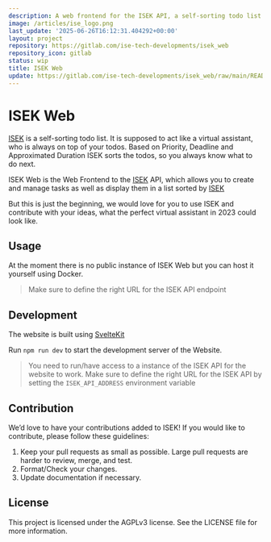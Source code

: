 ```yaml
---
description: A web frontend for the ISEK API, a self-sorting todo list
image: /articles/ise_logo.png
last_update: '2025-06-26T16:12:31.404292+00:00'
layout: project
repository: https://gitlab.com/ise-tech-developments/isek_web
repository_icon: gitlab
status: wip
title: ISEK Web
update: https://gitlab.com/ise-tech-developments/isek_web/raw/main/README.md
---
```


# ISEK Web

[ISEK](https://gitlab.com/ise-tech-developments/ISEK) is a self-sorting todo list.
It is supposed to act like a virtual assistant, who is always on top of your todos.
Based on Priority, Deadline and Approximated Duration ISEK sorts the todos, so you always know what to do next.

ISEK Web is the Web Frontend to the [ISEK](https://gitlab.com/ise-tech-developments/ISEK) API, which allows you to create and manage tasks as well as display them in a list sorted by [ISEK](https://gitlab.com/ise-tech-developments/ISEK)

But this is just the beginning, we would love for you to use ISEK and contribute with your ideas, what the perfect virtual assistant in 2023 could look like.

## Usage

At the moment there is no public instance of ISEK Web but you can host it yourself using Docker.

> Make sure to define the right URL for the ISEK API endpoint

## Development

The website is built using [SvelteKit](https://kit.svelte.dev/)

Run `npm run dev` to start the development server of the Website.

> You need to run/have access to a instance of the ISEK API for the website to work.
> Make sure to define the right URL for the ISEK API by setting the `ISEK_API_ADDRESS` environment variable

## Contribution

We’d love to have your contributions added to ISEK! If you would like to contribute, please follow these guidelines:

1. Keep your pull requests as small as possible. Large pull requests are harder to review, merge, and test.
2. Format/Check your changes.
3. Update documentation if necessary.

## License

This project is licensed under the AGPLv3 license. See the LICENSE file for more information.